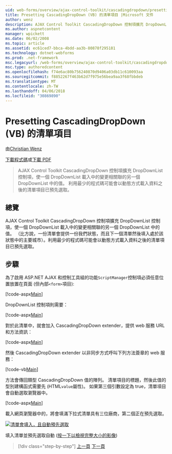 ```yaml
---
uid: web-forms/overview/ajax-control-toolkit/cascadingdropdown/presetting-list-entries-with-cascadingdropdown-vb
title: Presetting CascadingDropDown (VB) 的清單項目 |Microsoft 文件
author: wenz
description: AJAX Control Toolkit CascadingDropDown 控制項擴充 DropDownList 控制項，使一個 DropDownList 載入中的變更相關聯 anoth 中的值...
ms.author: aspnetcontent
manager: wpickett
ms.date: 06/02/2008
ms.topic: article
ms.assetid: ec61ced7-bbca-4bdd-aa3b-80878f295181
ms.technology: dotnet-webforms
ms.prod: .net-framework
msc.legacyurl: /web-forms/overview/ajax-control-toolkit/cascadingdropdown/presetting-list-entries-with-cascadingdropdown-vb
msc.type: authoredcontent
ms.openlocfilehash: f74e6ac80b756240870d9406a03db11c610093aa
ms.sourcegitcommit: f8852267f463b62d7f975e56bea9aa3f68fbbdeb
ms.translationtype: MT
ms.contentlocale: zh-TW
ms.lasthandoff: 04/06/2018
ms.locfileid: "30869890"
---
```

<a name="presetting-list-entries-with-cascadingdropdown-vb"></a>Presetting CascadingDropDown (VB) 的清單項目
====================
由[Christian Wenz](https://github.com/wenz)

[下載程式碼](http://download.microsoft.com/download/9/0/7/907760b1-2c60-4f81-aeb6-ca416a573b0d/cascadingdropdown2.vb.zip)或[下載 PDF](http://download.microsoft.com/download/2/d/c/2dc10e34-6983-41d4-9c08-f78f5387d32b/CascadingDropDown2VB.pdf)

> AJAX Control Toolkit CascadingDropDown 控制項擴充 DropDownList 控制項，使一個 DropDownList 載入中的變更相關聯的另一個 DropDownList 中的值。 利用最少的程式碼可能會以動態方式載入資料之後的清單項目已預先選取。


## <a name="overview"></a>總覽

AJAX Control Toolkit CascadingDropDown 控制項擴充 DropDownList 控制項，使一個 DropDownList 載入中的變更相關聯的另一個 DropDownList 中的值。 （比方說，一份清單會提供一份我們狀態，而且下一個清單然後填入處於該狀態中的主要城市）。利用最少的程式碼可能會以動態方式載入資料之後的清單項目已預先選取。

## <a name="steps"></a>步驟

為了啟用 ASP.NET AJAX 和控制工具組的功能`ScriptManager`控制項必須任意位置放置在頁面 (但內部`<form>`項目):

[!code-aspx[Main](presetting-list-entries-with-cascadingdropdown-vb/samples/sample1.aspx)]

DropDownList 控制項則需要：

[!code-aspx[Main](presetting-list-entries-with-cascadingdropdown-vb/samples/sample2.aspx)]

對於此清單中，就會加入 CascadingDropDown extender，提供 web 服務 URL 和方法資訊：

[!code-aspx[Main](presetting-list-entries-with-cascadingdropdown-vb/samples/sample3.aspx)]

然後 CascadingDropDown extender 以非同步方式呼叫下列方法簽章的 web 服務：

[!code-vb[Main](presetting-list-entries-with-cascadingdropdown-vb/samples/sample4.vb)]

方法會傳回類型 CascadingDropDown 值的陣列。 清單項目的標題，然後此值的型別建構函式需要先 (HTML`value`屬性)。 如果第三個引數設定為 true，清單項目會自動選取瀏覽器中。

[!code-aspx[Main](presetting-list-entries-with-cascadingdropdown-vb/samples/sample5.aspx)]

載入網頁瀏覽器中的，將會填滿下拉式清單具有三位廠商，第二個正在預先選取。


[![清單會填入，且自動預先選取](presetting-list-entries-with-cascadingdropdown-vb/_static/image2.png)](presetting-list-entries-with-cascadingdropdown-vb/_static/image1.png)

填入清單並預先選取自動 ([按一下以檢視完整大小的影像](presetting-list-entries-with-cascadingdropdown-vb/_static/image3.png))

> [!div class="step-by-step"]
> [上一頁](using-cascadingdropdown-with-a-database-vb.md)
> [下一頁](using-auto-postback-with-cascadingdropdown-vb.md)

